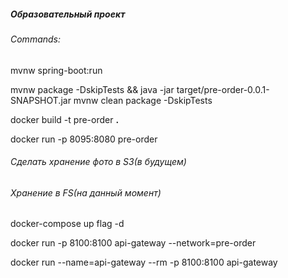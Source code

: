 ##### Образовательный проект

###### Commands:
mvnw spring-boot:run

mvnw package -DskipTests && java -jar target/pre-order-0.0.1-SNAPSHOT.jar
mvnw clean package -DskipTests

docker build -t pre-order **.**

docker run -p 8095:8080 pre-order

###### Сделать хранение фото в S3(в будущем)
###### Хранение в FS(на данный момент)

docker-compose up flag -d

docker run -p 8100:8100 api-gateway --network=pre-order

docker run --name=api-gateway --rm -p 8100:8100 api-gateway
